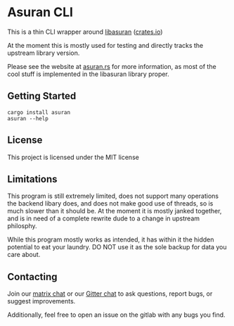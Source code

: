 # Asuran CLI

This is a thin CLI wrapper around [libasuran](https://gitlab.com/asuran-rs/libasuran) ([crates.io](https://crates.io/crates/libasuran))

At the moment this is mostly used for testing and directly tracks the upstream library version.

Please see the website at [asuran.rs](https://asuran.rs) for more information, as most of the cool stuff is implemented in the libasuran library proper.

## Getting Started

```
cargo install asuran
asuran --help
```

## License

This project is licensed under the MIT license

## Limitations

This program is still extremely limited, does not support many operations the backend libary does, and does not make good use of threads, so is much slower than it should be. At the moment it is mostly janked together, and is in need of a complete rewrite dude to a change in upstream philosphy.

While this program mostly works as intended, it has within it the hidden potential to eat your laundry. DO NOT use it as the sole backup for data you care about.

## Contacting

Join our [matrix chat](https://matrix.to/#/!gfTQMJBreSJoPEkEeI:matrix.org?via=matrix.org&via=t2bot.io) or our [Gitter chat](https://gitter.im/Asuran-rs/community?utm_source=share-link&utm_medium=link&utm_campaign=share-link) to ask questions, report bugs, or suggest improvements.

Additionally, feel free to open an issue on the gitlab with any bugs you find. 
